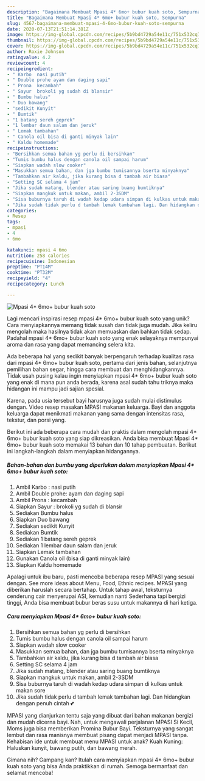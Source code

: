 ```yaml
---
description: "Bagaimana Membuat Mpasi 4* 6mo+ bubur kuah soto, Sempurna"
title: "Bagaimana Membuat Mpasi 4* 6mo+ bubur kuah soto, Sempurna"
slug: 4567-bagaimana-membuat-mpasi-4-6mo-bubur-kuah-soto-sempurna
date: 2020-07-13T21:51:14.381Z
image: https://img-global.cpcdn.com/recipes/5b9bd4729a54e11c/751x532cq70/mpasi-4-6mo-bubur-kuah-soto-foto-resep-utama.jpg
thumbnail: https://img-global.cpcdn.com/recipes/5b9bd4729a54e11c/751x532cq70/mpasi-4-6mo-bubur-kuah-soto-foto-resep-utama.jpg
cover: https://img-global.cpcdn.com/recipes/5b9bd4729a54e11c/751x532cq70/mpasi-4-6mo-bubur-kuah-soto-foto-resep-utama.jpg
author: Roxie Johnson
ratingvalue: 4.2
reviewcount: 4
recipeingredient:
- " Karbo  nasi putih"
- " Double prohe ayam dan daging sapi"
- " Prona  kecambah"
- " Sayur  brokoli yg sudah di blansir"
- " Bumbu halus"
- " Duo bawang"
- "sedikit Kunyit"
- " Bumtik"
- "1 batang sereh geprek"
- "1 lembar daun salam dan jeruk"
- " Lemak tambahan"
- " Canola oil bisa di ganti minyak lain"
- " Kaldu homemade"
recipeinstructions:
- "Bersihkan semua bahan yg perlu di bersihkan"
- "Tumis bumbu halus dengan canola oil sampai harum"
- "Siapkan wadah slow cooker"
- "Masukkan semua bahan, dan jga bumbu tumisannya bserta minyaknya"
- "Tambahkan air kaldu, jika kurang bisa d tambah air biasa"
- "Setting SC selama 4 jam"
- "Jika sudah matang, blender atau saring buang bumtiknya"
- "Siapkan mangkuk untuk makan, ambil 2-3SDM"
- "Sisa buburnya taruh di wadah kedap udara simpan di kulkas untuk makan sore"
- "Jika sudah tidak perlu d tambah lemak tambahan lagi. Dan hidangkan dengan penuh cintah 💕"
categories:
- Resep
tags:
- mpasi
- 4
- 6mo

katakunci: mpasi 4 6mo 
nutrition: 258 calories
recipecuisine: Indonesian
preptime: "PT14M"
cooktime: "PT32M"
recipeyield: "4"
recipecategory: Lunch

---
```



![Mpasi 4* 6mo+ bubur kuah soto](https://img-global.cpcdn.com/recipes/5b9bd4729a54e11c/751x532cq70/mpasi-4-6mo-bubur-kuah-soto-foto-resep-utama.jpg)

Lagi mencari inspirasi resep mpasi 4* 6mo+ bubur kuah soto yang unik? Cara menyiapkannya memang tidak susah dan tidak juga mudah. Jika keliru mengolah maka hasilnya tidak akan memuaskan dan bahkan tidak sedap. Padahal mpasi 4* 6mo+ bubur kuah soto yang enak selayaknya mempunyai aroma dan rasa yang dapat memancing selera kita.

Ada beberapa hal yang sedikit banyak berpengaruh terhadap kualitas rasa dari mpasi 4* 6mo+ bubur kuah soto, pertama dari jenis bahan, selanjutnya pemilihan bahan segar, hingga cara membuat dan menghidangkannya. Tidak usah pusing kalau ingin menyiapkan mpasi 4* 6mo+ bubur kuah soto yang enak di mana pun anda berada, karena asal sudah tahu triknya maka hidangan ini mampu jadi sajian spesial.

Karena, pada usia tersebut bayi harusnya juga sudah mulai distimulus dengan. Video resep masakan MPASI makanan keluarga. Bayi dan anggota keluarga dapat menikmati makanan yang sama dengan intensitas rasa, tekstur, dan porsi yang.


Berikut ini ada beberapa cara mudah dan praktis dalam mengolah mpasi 4* 6mo+ bubur kuah soto yang siap dikreasikan. Anda bisa membuat Mpasi 4* 6mo+ bubur kuah soto memakai 13 bahan dan 10 tahap pembuatan. Berikut ini langkah-langkah dalam menyiapkan hidangannya.

<!--inarticleads1-->

##### Bahan-bahan dan bumbu yang diperlukan dalam menyiapkan Mpasi 4* 6mo+ bubur kuah soto:

1. Ambil  Karbo : nasi putih
1. Ambil  Double prohe: ayam dan daging sapi
1. Ambil  Prona : kecambah
1. Siapkan  Sayur : brokoli yg sudah di blansir
1. Sediakan  Bumbu halus
1. Siapkan  Duo bawang
1. Sediakan sedikit Kunyit
1. Sediakan  Bumtik
1. Sediakan 1 batang sereh geprek
1. Sediakan 1 lembar daun salam dan jeruk
1. Siapkan  Lemak tambahan
1. Gunakan  Canola oil (bisa di ganti minyak lain)
1. Siapkan  Kaldu homemade


Apalagi untuk ibu baru, pasti mencoba beberapa resep MPASI yang sesuai dengan. See more ideas about Menu, Food, Ethnic recipes. MPASI yang diberikan haruslah secara bertahap. Untuk tahap awal, teksturnya cenderung cair menyerupai ASI, kemudian nanti Sederhana tapi bergizi tinggi, Anda bisa membuat bubur beras susu untuk makannya di hari ketiga. 

<!--inarticleads2-->

##### Cara menyiapkan Mpasi 4* 6mo+ bubur kuah soto:

1. Bersihkan semua bahan yg perlu di bersihkan
1. Tumis bumbu halus dengan canola oil sampai harum
1. Siapkan wadah slow cooker
1. Masukkan semua bahan, dan jga bumbu tumisannya bserta minyaknya
1. Tambahkan air kaldu, jika kurang bisa d tambah air biasa
1. Setting SC selama 4 jam
1. Jika sudah matang, blender atau saring buang bumtiknya
1. Siapkan mangkuk untuk makan, ambil 2-3SDM
1. Sisa buburnya taruh di wadah kedap udara simpan di kulkas untuk makan sore
1. Jika sudah tidak perlu d tambah lemak tambahan lagi. Dan hidangkan dengan penuh cintah 💕


MPASI yang dianjurkan tentu saja yang dibuat dari bahan makanan bergizi dan mudah dicerna bayi. Nah, untuk mengawali perjalanan MPASI Si Kecil, Moms juga bisa memberikan Promina Bubur Bayi. Teksturnya yang sangat lembut dan rasa manisnya membuat pisang dapat menjadi MPASI tanpa. Kehabisan ide untuk membuat menu MPASI untuk anak? Kuah Kuning: Haluskan kunyit, bawang putih, dan bawang merah. 

Gimana nih? Gampang kan? Itulah cara menyiapkan mpasi 4* 6mo+ bubur kuah soto yang bisa Anda praktikkan di rumah. Semoga bermanfaat dan selamat mencoba!
